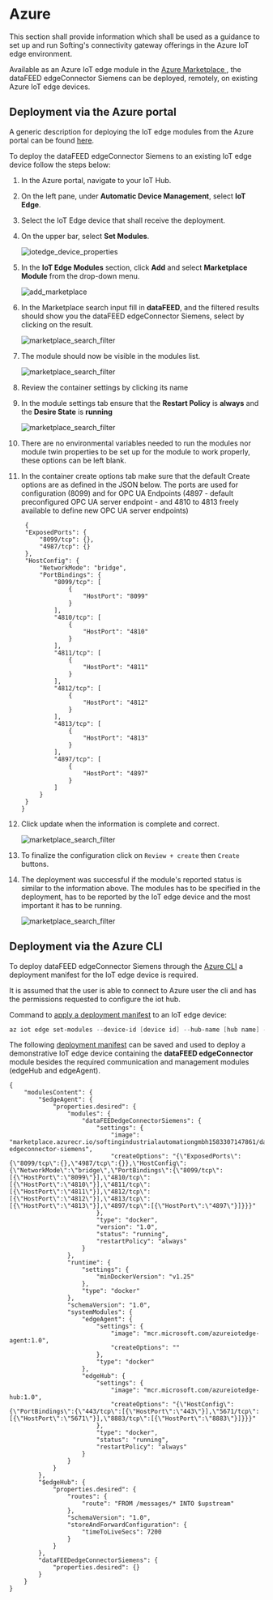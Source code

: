 # Azure

This section shall provide information which shall be used as a guidance to set
up and run Softing's connectivity gateway offerings in the Azure IoT edge
environment.

Available as an Azure IoT edge module in the
[Azure Marketplace ](https://azuremarketplace.microsoft.com/marketplace/apps/softingindustrialautomationgmbh1583307147861.softing-datafeed-edgeconnector-siemens?tab=Overview),
the dataFEED edgeConnector Siemens can be deployed, remotely, on existing Azure
IoT edge devices.

## Deployment via the Azure portal

A generic description for deploying the IoT edge modules from the Azure portal
can be found
[here](https://docs.microsoft.com/azure/iot-edge/how-to-deploy-modules-portal). 

To deploy the dataFEED edgeConnector Siemens to an existing IoT edge device
follow the steps below:

1. In the Azure portal, navigate to your IoT Hub.

1. On the left pane, under **Automatic Device Management**, select **IoT Edge**.

1. Select the IoT Edge device that shall receive the deployment.

1. On the upper bar, select **Set Modules**.

   ![iotedge_device_properties](./images/iotedge_device_properties.png)

1. In the **IoT Edge Modules** section, click **Add** and select
   **Marketplace Module** from the drop-down menu.

   ![add_marketplace](./images/add_marketplace.png)

1. In the Marketplace search input fill in **dataFEED**, and the filtered
   results should show you the dataFEED edgeConnector Siemens, select by
   clicking on the result.

   ![marketplace_search_filter](./images/marketplace_search_filter.png)

1. The module should now be visible in the modules list.

   ![marketplace_search_filter](./images/modules_info.png)
   
1. Review the container settings by clicking its name

1. In the module settings tab ensure that the **Restart Policy** is **always**
   and the **Desire State** is **running**
    
    ![marketplace_search_filter](./images/module_settings.png)

1. There are no environmental variables needed to run the modules nor module
   twin properties to be set up for the module to work properly, these options
   can be left blank.

1. In the container create options tab make sure that the default Create options
   are as defined in the JSON below. The ports are used for configuration (8099)
   and for OPC UA Endpoints (4897 - default preconfigured OPC UA server
   endpoint - and 4810 to 4813 freely available to define new OPC UA server
   endpoints) 

   ```
    {
    "ExposedPorts": {
        "8099/tcp": {},
        "4987/tcp": {}
    },
    "HostConfig": {
        "NetworkMode": "bridge",
        "PortBindings": {
            "8099/tcp": [
                {
                    "HostPort": "8099"
                }
            ],
            "4810/tcp": [
                {
                    "HostPort": "4810"
                }
            ],
            "4811/tcp": [
                {
                    "HostPort": "4811"
                }
            ],
            "4812/tcp": [
                {
                    "HostPort": "4812"
                }
            ],
            "4813/tcp": [
                {
                    "HostPort": "4813"
                }
            ],
            "4897/tcp": [
                {
                    "HostPort": "4897"
                }
            ]
        }
    }
   }
   ```

1.	Click update when the information is complete and correct.

    ![marketplace_search_filter](./images/module_update.png)

1.	To finalize the configuration click on `Review + create` then `Create`
 	buttons.

1.	The deployment was successful if the module's reported status is similar to
	the information above. The modules has to be specified in the deployment,
    has to be reported by the IoT edge device and the most important it has to
    be running.

    ![marketplace_search_filter](./images/module_status.png)
    
## Deployment via the Azure CLI

To deploy dataFEED edgeConnector Siemens through the
[Azure CLI](https://docs.microsoft.com/cli/azure/install-azure-cli?view=azure-cli-latest)
a deployment manifest for the IoT edge device is required.

It is assumed that the user is able to connect to Azure user the cli and has the
permissions requested to configure the iot hub.

Command to 
[apply a deployment manifest](https://docs.microsoft.com/azure/iot-edge/how-to-deploy-modules-cli#deploy-to-your-device)
to an IoT edge device:

```powershell
az iot edge set-modules --device-id [device id] --hub-name [hub name] --content [file path]
```

The following [deployment manifest](./deployment_demo.json) can be saved and
used to deploy a demonstrative IoT edge device containing the
**dataFEED edgeConnector** module besides the required communication and
management modules (edgeHub and edgeAgent).

```
{
    "modulesContent": {
        "$edgeAgent": {
            "properties.desired": {
                "modules": {
                    "dataFEEDedgeConnectorSiemens": {
                        "settings": {
                            "image": "marketplace.azurecr.io/softingindustrialautomationgmbh1583307147861/datafeed-edgeconnector-siemens",
                            "createOptions": "{\"ExposedPorts\":{\"8099/tcp\":{},\"4987/tcp\":{}},\"HostConfig\":{\"NetworkMode\":\"bridge\",\"PortBindings\":{\"8099/tcp\":[{\"HostPort\":\"8099\"}],\"4810/tcp\":[{\"HostPort\":\"4810\"}],\"4811/tcp\":[{\"HostPort\":\"4811\"}],\"4812/tcp\":[{\"HostPort\":\"4812\"}],\"4813/tcp\":[{\"HostPort\":\"4813\"}],\"4897/tcp\":[{\"HostPort\":\"4897\"}]}}}"
                        },
                        "type": "docker",
                        "version": "1.0",
                        "status": "running",
                        "restartPolicy": "always"
                    }
                },
                "runtime": {
                    "settings": {
                        "minDockerVersion": "v1.25"
                    },
                    "type": "docker"
                },
                "schemaVersion": "1.0",
                "systemModules": {
                    "edgeAgent": {
                        "settings": {
                            "image": "mcr.microsoft.com/azureiotedge-agent:1.0",
                            "createOptions": ""
                        },
                        "type": "docker"
                    },
                    "edgeHub": {
                        "settings": {
                            "image": "mcr.microsoft.com/azureiotedge-hub:1.0",
                            "createOptions": "{\"HostConfig\":{\"PortBindings\":{\"443/tcp\":[{\"HostPort\":\"443\"}],\"5671/tcp\":[{\"HostPort\":\"5671\"}],\"8883/tcp\":[{\"HostPort\":\"8883\"}]}}}"
                        },
                        "type": "docker",
                        "status": "running",
                        "restartPolicy": "always"
                    }
                }
            }
        },
        "$edgeHub": {
            "properties.desired": {
                "routes": {
                    "route": "FROM /messages/* INTO $upstream"
                },
                "schemaVersion": "1.0",
                "storeAndForwardConfiguration": {
                    "timeToLiveSecs": 7200
                }
            }
        },
        "dataFEEDedgeConnectorSiemens": {
            "properties.desired": {}
        }
    }
}
```